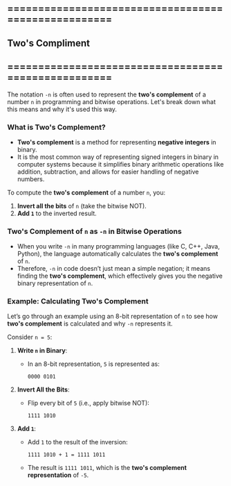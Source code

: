====================================================
---
## Two's Compliment
====================================================
---

The notation `-n` is often used to represent the **two's complement** of a number `n` in programming and bitwise operations. Let's break down what this means and why it's used this way.

### **What is Two's Complement?**
- **Two's complement** is a method for representing **negative integers** in binary.
- It is the most common way of representing signed integers in binary in computer systems because it simplifies binary arithmetic operations like addition, subtraction, and allows for easier handling of negative numbers.

To compute the **two's complement** of a number `n`, you:
1. **Invert all the bits** of `n` (take the bitwise NOT).
2. **Add `1`** to the inverted result.

### **Two's Complement of `n` as `-n` in Bitwise Operations**
- When you write `-n` in many programming languages (like C, C++, Java, Python), the language automatically calculates the **two's complement** of `n`.
- Therefore, `-n` in code doesn’t just mean a simple negation; it means finding the **two's complement**, which effectively gives you the negative binary representation of `n`.

### **Example: Calculating Two's Complement**
Let’s go through an example using an 8-bit representation of `n` to see how **two's complement** is calculated and why `-n` represents it.

Consider `n = 5`:

1. **Write `n` in Binary**:
   - In an 8-bit representation, `5` is represented as:
     ```
     0000 0101
     ```

2. **Invert All the Bits**:
   - Flip every bit of `5` (i.e., apply bitwise NOT):
     ```
     1111 1010
     ```

3. **Add `1`**:
   - Add `1` to the result of the inversion:
     ```
     1111 1010 + 1 = 1111 1011
     ```

   - The result is `1111 1011`, which is the **two's complement representation** of `-5`.
